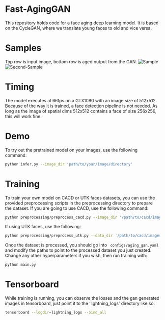 # Fast-AgingGAN
This repository holds code for a face aging deep learning model. It is based on the CycleGAN, where we translate young faces to old and vice versa.

# Samples
Top row is input image, bottom row is aged output from the GAN.
![Sample](https://user-images.githubusercontent.com/4294680/86517626-b4d54100-be2a-11ea-8cf1-7e4e088f96a3.png)
![Second-Sample](https://user-images.githubusercontent.com/4294680/86517663-f5cd5580-be2a-11ea-9e39-51ddf8be2084.png)
# Timing
The model executes at 66fps on a GTX1080 with an image size of 512x512. Because of the way it is trained, a face detection pipeline is not needed. As long as the image of spatial dims 512x512 contains a face of size 256x256, this will work fine.

# Demo
To try out the pretrained model on your images, use the following command:
```bash
python infer.py --image_dir 'path/to/your/image/directory'
```

# Training
To train your own model on CACD or UTK faces datasets, you can use the provided preprocessing scripts in the preprocessing directory to prepare the dataset.
If you are going to use CACD, use the following command:
```bash
python preprocessing/preprocess_cacd.py --image_dir '/path/to/cacd/images' --metadata '/path/to/the/cacd/metadata/file' --output_dir 'path/to/save/processed/data'
```
If using UTK faces, use the following:
```bash
python preprocessing/preprocess_utk.py --data_dir '/path/to/cacd/images' --output_dir 'path/to/save/processed/data'
```

Once the dataset is processed, you should go into ``` configs/aging_gan.yaml``` and modify the paths to point to the processed dataset you just created. Change any other hyperparameters if you wish, then run training with:
```bash
python main.py
```

# Tensorboard
While training is running, you can observe the losses and the gan generated images in tensorboard, just point it to the 'lightning_logs' directory like so:
```bash
tensorboard --logdir=lightning_logs --bind_all
```
